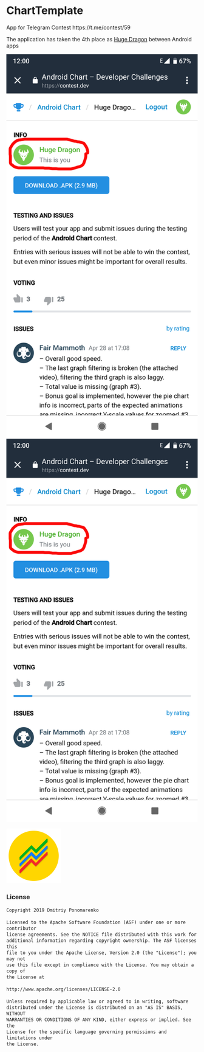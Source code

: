 # ChartTemplate
<p>App for Telegram Contest https://t.me/contest/59</p>
<p>The application has taken the 4th place as <a href="https://contest.dev/chart-android/entry138">Huge Dragon</a> between Android apps</p>

![Winner Screen1](https://github.com/Dimowner/ChartTemplate/blob/master/art/Screenshot_1.png)
![Winner Screen2](https://github.com/Dimowner/ChartTemplate/blob/master/art/Screenshot_1.png)

![Chart Template Logo](https://github.com/Dimowner/ChartTemplate/blob/master/app/src/main/res/mipmap-xxhdpi/chart_template_logo.png)
### License

```
Copyright 2019 Dmitriy Ponomarenko

Licensed to the Apache Software Foundation (ASF) under one or more contributor
license agreements. See the NOTICE file distributed with this work for
additional information regarding copyright ownership. The ASF licenses this
file to you under the Apache License, Version 2.0 (the "License"); you may not
use this file except in compliance with the License. You may obtain a copy of
the License at

http://www.apache.org/licenses/LICENSE-2.0

Unless required by applicable law or agreed to in writing, software
distributed under the License is distributed on an "AS IS" BASIS, WITHOUT
WARRANTIES OR CONDITIONS OF ANY KIND, either express or implied. See the
License for the specific language governing permissions and limitations under
the License.
```
